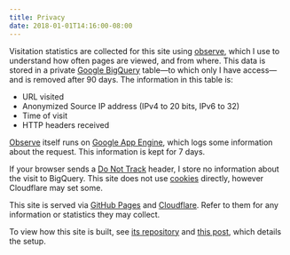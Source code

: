 ```yaml
---
title: Privacy
date: 2018-01-01T14:16:00-08:00
---
```


Visitation statistics are collected for this site using [observe][], which I
use to understand how often pages are viewed, and from where. This data is
stored in a private [Google BigQuery][bq] table—to which only I have access—and
is removed after 90 days. The information in this table is:

* URL visited
* Anonymized Source IP address (IPv4 to 20 bits, IPv6 to 32)
* Time of visit
* HTTP headers received

[Observe][observe] itself runs on [Google App Engine][appengine], which logs
some information about the request. This information is kept for 7 days.

If your browser sends a [Do Not Track][dnt] header, I store no information about
the visit to BigQuery. This site does not use [cookies][] directly, however
Cloudflare may set some.

This site is served via [GitHub Pages][] and [Cloudflare][]. Refer to them for
any information or statistics they may collect.

To view how this site is built, see [its repository][repo] and
[this post][post], which details the setup.

[cookies]: https://en.wikipedia.org/wiki/HTTP_cookie
[Github Pages]: https://pages.github.com/
[Cloudflare]: https://www.cloudflare.com/
[observe]: https://github.com/fardog/observe/
[bq]: https://cloud.google.com/bigquery/
[dnt]: https://en.wikipedia.org/wiki/Do_Not_Track
[repo]: https://github.com/fardog/fardog.io
[post]: /blog/2017/08/26/automatically-publishing-websites-with-hugo-travis-and-github/
[appengine]: https://cloud.google.com/appengine/
